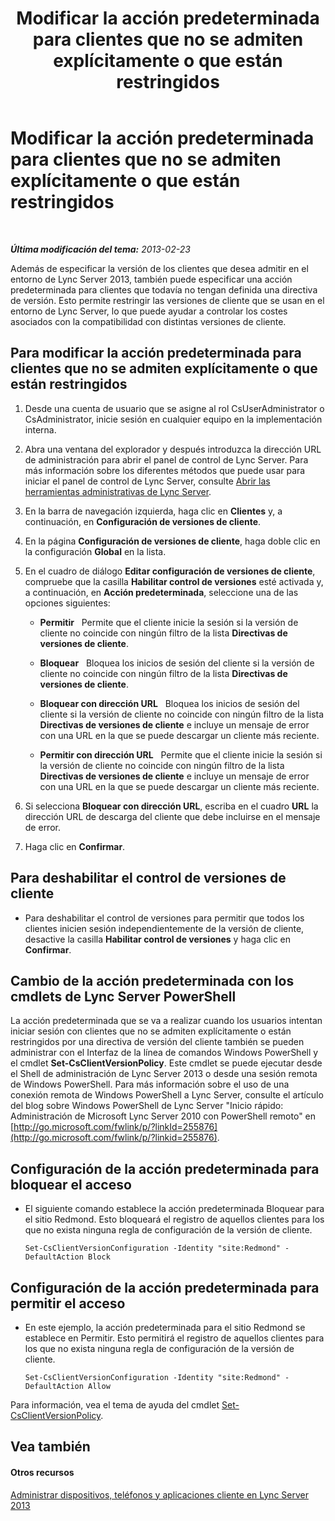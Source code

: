 ﻿---
title: Modificar la acción predeterminada para clientes que no se admiten explícitamente o que están restringidos
TOCTitle: Modificar la acción predeterminada para clientes que no se admiten explícitamente o que están restringidos
ms:assetid: 548dd0f5-62fe-4c3f-8952-2b9fd4c5fff3
ms:mtpsurl: https://technet.microsoft.com/es-es/library/Gg520994(v=OCS.15)
ms:contentKeyID: 48275287
ms.date: 01/07/2017
mtps_version: v=OCS.15
ms.translationtype: HT
---

# Modificar la acción predeterminada para clientes que no se admiten explícitamente o que están restringidos

 

_**Última modificación del tema:** 2013-02-23_

Además de especificar la versión de los clientes que desea admitir en el entorno de Lync Server 2013, también puede especificar una acción predeterminada para clientes que todavía no tengan definida una directiva de versión. Esto permite restringir las versiones de cliente que se usan en el entorno de Lync Server, lo que puede ayudar a controlar los costes asociados con la compatibilidad con distintas versiones de cliente.

## Para modificar la acción predeterminada para clientes que no se admiten explícitamente o que están restringidos

1.  Desde una cuenta de usuario que se asigne al rol CsUserAdministrator o CsAdministrator, inicie sesión en cualquier equipo en la implementación interna.

2.  Abra una ventana del explorador y después introduzca la dirección URL de administración para abrir el panel de control de Lync Server. Para más información sobre los diferentes métodos que puede usar para iniciar el panel de control de Lync Server, consulte [Abrir las herramientas administrativas de Lync Server](lync-server-2013-open-lync-server-administrative-tools.md).

3.  En la barra de navegación izquierda, haga clic en **Clientes** y, a continuación, en **Configuración de versiones de cliente**.

4.  En la página **Configuración de versiones de cliente**, haga doble clic en la configuración **Global** en la lista.

5.  En el cuadro de diálogo **Editar configuración de versiones de cliente**, compruebe que la casilla **Habilitar control de versiones** esté activada y, a continuación, en **Acción predeterminada**, seleccione una de las opciones siguientes:
    
      - **Permitir**   Permite que el cliente inicie la sesión si la versión de cliente no coincide con ningún filtro de la lista **Directivas de versiones de cliente**.
    
      - **Bloquear**   Bloquea los inicios de sesión del cliente si la versión de cliente no coincide con ningún filtro de la lista **Directivas de versiones de cliente**.
    
      - **Bloquear con dirección URL**   Bloquea los inicios de sesión del cliente si la versión de cliente no coincide con ningún filtro de la lista **Directivas de versiones de cliente** e incluye un mensaje de error con una URL en la que se puede descargar un cliente más reciente.
    
      - **Permitir con dirección URL**   Permite que el cliente inicie la sesión si la versión de cliente no coincide con ningún filtro de la lista **Directivas de versiones de cliente** e incluye un mensaje de error con una URL en la que se puede descargar un cliente más reciente.

6.  Si selecciona **Bloquear con dirección URL**, escriba en el cuadro **URL** la dirección URL de descarga del cliente que debe incluirse en el mensaje de error.

7.  Haga clic en **Confirmar**.

## Para deshabilitar el control de versiones de cliente

  - Para deshabilitar el control de versiones para permitir que todos los clientes inicien sesión independientemente de la versión de cliente, desactive la casilla **Habilitar control de versiones** y haga clic en **Confirmar**.

## Cambio de la acción predeterminada con los cmdlets de Lync Server PowerShell

La acción predeterminada que se va a realizar cuando los usuarios intentan iniciar sesión con clientes que no se admiten explícitamente o están restringidos por una directiva de versión del cliente también se pueden administrar con el Interfaz de la línea de comandos Windows PowerShell y el cmdlet **Set-CsClientVersionPolicy**. Este cmdlet se puede ejecutar desde el Shell de administración de Lync Server 2013 o desde una sesión remota de Windows PowerShell. Para más información sobre el uso de una conexión remota de Windows PowerShell a Lync Server, consulte el artículo del blog sobre Windows PowerShell de Lync Server "Inicio rápido: Administración de Microsoft Lync Server 2010 con PowerShell remoto" en [http://go.microsoft.com/fwlink/p/?linkId=255876](http://go.microsoft.com/fwlink/p/?linkid=255876).

## Configuración de la acción predeterminada para bloquear el acceso

  - El siguiente comando establece la acción predeterminada Bloquear para el sitio Redmond. Esto bloqueará el registro de aquellos clientes para los que no exista ninguna regla de configuración de la versión de cliente.
    
        Set-CsClientVersionConfiguration -Identity "site:Redmond" -DefaultAction Block

## Configuración de la acción predeterminada para permitir el acceso

  - En este ejemplo, la acción predeterminada para el sitio Redmond se establece en Permitir. Esto permitirá el registro de aquellos clientes para los que no exista ninguna regla de configuración de la versión de cliente.
    
        Set-CsClientVersionConfiguration -Identity "site:Redmond" -DefaultAction Allow

Para información, vea el tema de ayuda del cmdlet [Set-CsClientVersionPolicy](https://docs.microsoft.com/en-us/powershell/module/skype/Set-CsClientVersionPolicy).

## Vea también

#### Otros recursos

[Administrar dispositivos, teléfonos y aplicaciones cliente en Lync Server 2013](lync-server-2013-managing-devices-phones-and-client-applications.md)

